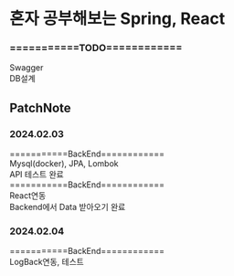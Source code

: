 # 혼자 공부해보는 Spring, React
### ===========TODO============
Swagger<br/>
DB설계<br/>

###
## PatchNote

### 2024.02.03
===========BackEnd============<br/>
Mysql(docker), JPA, Lombok<br/>
API 테스트 완료<br/>
===========BackEnd============<br/>
React연동<br/>
Backend에서 Data 받아오기 완료<br/>

### 2024.02.04

===========BackEnd============<br/>
LogBack연동, 테스트<br/>




